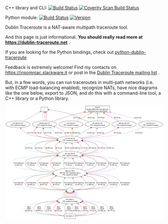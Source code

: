 C++ library and CLI: [![Build Status](https://travis-ci.org/insomniacslk/dublin-traceroute.svg?branch=master)](https://travis-ci.org/insomniacslk/dublin-traceroute)
[![Coverity Scan Build Status](https://scan.coverity.com/projects/7935/badge.svg)](https://scan.coverity.com/projects/insomniacslk-dublin-traceroute)

Python module: [![Build Status](https://travis-ci.org/insomniacslk/python-dublin-traceroute.svg?branch=master)](https://travis-ci.org/insomniacslk/python-dublin-traceroute) [![Version](https://img.shields.io/pypi/v/dublintraceroute.svg)](https://pypi.python.org/pypi/dublintraceroute)

Dublin Traceroute is a NAT-aware multipath traceroute tool.

And this page is just informational. **You should really read more at https://dublin-traceroute.net** .

If you are looking for the Python bindings, check out [python-dublin-traceroute](https://github.com/insomniacslk/python-dublin-traceroute)

Feedback is extremely welcome! Find my contacts on https://insomniac.slackware.it or post in the [Dublin Traceroute mailing list](https://groups.google.com/forum/#!forum/dublin-traceroute) .

But, in a few words, you can run traceroutes in multi-path networks (i.e. with ECMP load-balancing enabled), recognize NATs, have nice diagrams like the one below, export to JSON, and do this with a command-line tool, a C++ library or a Python library.

![dublin-traceroute example](documentation/readme/traceroute_8.8.8.8.png)
